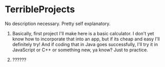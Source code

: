 # TerribleProjects
No description necessary. Pretty self explanatory.

  1. Basically, first project I'll make here is a basic calculator. I don't yet know how to incorporate that into an app,
  but if its cheap and easy I'll definitely try!  And if coding that in Java goes successfully, I'll try it in JavaScript
  or C++ or something new, ya know? Just to practice. 
  
  2. ??????
